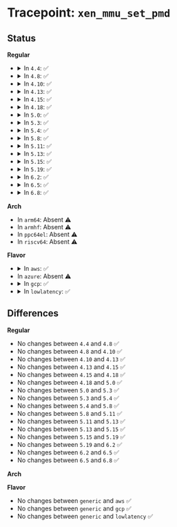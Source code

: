 # Tracepoint: <code>xen_mmu_set_pmd</code>

## Status
<b>Regular</b>
<ul>
<li>
<details>
<summary>In <code>4.4</code>: ✅</summary>

Event:

```c
struct trace_event_raw_xen_mmu_set_pmd {
    struct trace_entry ent;
    pmd_t *pmdp;
    pmdval_t pmdval;
    char __data[0];
};
```
Function:

```c
void trace_event_raw_event_xen_mmu_set_pmd(void *__data, pmd_t *pmdp, pmd_t pmdval);
```
</details>
</li>
<li>
<details>
<summary>In <code>4.8</code>: ✅</summary>

Event:

```c
struct trace_event_raw_xen_mmu_set_pmd {
    struct trace_entry ent;
    pmd_t *pmdp;
    pmdval_t pmdval;
    char __data[0];
};
```
Function:

```c
void trace_event_raw_event_xen_mmu_set_pmd(void *__data, pmd_t *pmdp, pmd_t pmdval);
```
</details>
</li>
<li>
<details>
<summary>In <code>4.10</code>: ✅</summary>

Event:

```c
struct trace_event_raw_xen_mmu_set_pmd {
    struct trace_entry ent;
    pmd_t *pmdp;
    pmdval_t pmdval;
    char __data[0];
};
```
Function:

```c
void trace_event_raw_event_xen_mmu_set_pmd(void *__data, pmd_t *pmdp, pmd_t pmdval);
```
</details>
</li>
<li>
<details>
<summary>In <code>4.13</code>: ✅</summary>

Event:

```c
struct trace_event_raw_xen_mmu_set_pmd {
    struct trace_entry ent;
    pmd_t *pmdp;
    pmdval_t pmdval;
    char __data[0];
};
```
Function:

```c
void trace_event_raw_event_xen_mmu_set_pmd(void *__data, pmd_t *pmdp, pmd_t pmdval);
```
</details>
</li>
<li>
<details>
<summary>In <code>4.15</code>: ✅</summary>

Event:

```c
struct trace_event_raw_xen_mmu_set_pmd {
    struct trace_entry ent;
    pmd_t *pmdp;
    pmdval_t pmdval;
    char __data[0];
};
```
Function:

```c
void trace_event_raw_event_xen_mmu_set_pmd(void *__data, pmd_t *pmdp, pmd_t pmdval);
```
</details>
</li>
<li>
<details>
<summary>In <code>4.18</code>: ✅</summary>

Event:

```c
struct trace_event_raw_xen_mmu_set_pmd {
    struct trace_entry ent;
    pmd_t *pmdp;
    pmdval_t pmdval;
    char __data[0];
};
```
Function:

```c
void trace_event_raw_event_xen_mmu_set_pmd(void *__data, pmd_t *pmdp, pmd_t pmdval);
```
</details>
</li>
<li>
<details>
<summary>In <code>5.0</code>: ✅</summary>

Event:

```c
struct trace_event_raw_xen_mmu_set_pmd {
    struct trace_entry ent;
    pmd_t *pmdp;
    pmdval_t pmdval;
    char __data[0];
};
```
Function:

```c
void trace_event_raw_event_xen_mmu_set_pmd(void *__data, pmd_t *pmdp, pmd_t pmdval);
```
</details>
</li>
<li>
<details>
<summary>In <code>5.3</code>: ✅</summary>

Event:

```c
struct trace_event_raw_xen_mmu_set_pmd {
    struct trace_entry ent;
    pmd_t *pmdp;
    pmdval_t pmdval;
    char __data[0];
};
```
Function:

```c
void trace_event_raw_event_xen_mmu_set_pmd(void *__data, pmd_t *pmdp, pmd_t pmdval);
```
</details>
</li>
<li>
<details>
<summary>In <code>5.4</code>: ✅</summary>

Event:

```c
struct trace_event_raw_xen_mmu_set_pmd {
    struct trace_entry ent;
    pmd_t *pmdp;
    pmdval_t pmdval;
    char __data[0];
};
```
Function:

```c
void trace_event_raw_event_xen_mmu_set_pmd(void *__data, pmd_t *pmdp, pmd_t pmdval);
```
</details>
</li>
<li>
<details>
<summary>In <code>5.8</code>: ✅</summary>

Event:

```c
struct trace_event_raw_xen_mmu_set_pmd {
    struct trace_entry ent;
    pmd_t *pmdp;
    pmdval_t pmdval;
    char __data[0];
};
```
Function:

```c
void trace_event_raw_event_xen_mmu_set_pmd(void *__data, pmd_t *pmdp, pmd_t pmdval);
```
</details>
</li>
<li>
<details>
<summary>In <code>5.11</code>: ✅</summary>

Event:

```c
struct trace_event_raw_xen_mmu_set_pmd {
    struct trace_entry ent;
    pmd_t *pmdp;
    pmdval_t pmdval;
    char __data[0];
};
```
Function:

```c
void trace_event_raw_event_xen_mmu_set_pmd(void *__data, pmd_t *pmdp, pmd_t pmdval);
```
</details>
</li>
<li>
<details>
<summary>In <code>5.13</code>: ✅</summary>

Event:

```c
struct trace_event_raw_xen_mmu_set_pmd {
    struct trace_entry ent;
    pmd_t *pmdp;
    pmdval_t pmdval;
    char __data[0];
};
```
Function:

```c
void trace_event_raw_event_xen_mmu_set_pmd(void *__data, pmd_t *pmdp, pmd_t pmdval);
```
</details>
</li>
<li>
<details>
<summary>In <code>5.15</code>: ✅</summary>

Event:

```c
struct trace_event_raw_xen_mmu_set_pmd {
    struct trace_entry ent;
    pmd_t *pmdp;
    pmdval_t pmdval;
    char __data[0];
};
```
Function:

```c
void trace_event_raw_event_xen_mmu_set_pmd(void *__data, pmd_t *pmdp, pmd_t pmdval);
```
</details>
</li>
<li>
<details>
<summary>In <code>5.19</code>: ✅</summary>

Event:

```c
struct trace_event_raw_xen_mmu_set_pmd {
    struct trace_entry ent;
    pmd_t *pmdp;
    pmdval_t pmdval;
    char __data[0];
};
```
Function:

```c
void trace_event_raw_event_xen_mmu_set_pmd(void *__data, pmd_t *pmdp, pmd_t pmdval);
```
</details>
</li>
<li>
<details>
<summary>In <code>6.2</code>: ✅</summary>

Event:

```c
struct trace_event_raw_xen_mmu_set_pmd {
    struct trace_entry ent;
    pmd_t *pmdp;
    pmdval_t pmdval;
    char __data[0];
};
```
Function:

```c
void trace_event_raw_event_xen_mmu_set_pmd(void *__data, pmd_t *pmdp, pmd_t pmdval);
```
</details>
</li>
<li>
<details>
<summary>In <code>6.5</code>: ✅</summary>

Event:

```c
struct trace_event_raw_xen_mmu_set_pmd {
    struct trace_entry ent;
    pmd_t *pmdp;
    pmdval_t pmdval;
    char __data[0];
};
```
Function:

```c
void trace_event_raw_event_xen_mmu_set_pmd(void *__data, pmd_t *pmdp, pmd_t pmdval);
```
</details>
</li>
<li>
<details>
<summary>In <code>6.8</code>: ✅</summary>

Event:

```c
struct trace_event_raw_xen_mmu_set_pmd {
    struct trace_entry ent;
    pmd_t *pmdp;
    pmdval_t pmdval;
    char __data[0];
};
```
Function:

```c
void trace_event_raw_event_xen_mmu_set_pmd(void *__data, pmd_t *pmdp, pmd_t pmdval);
```
</details>
</li>
</ul>
<b>Arch</b>
<ul>
<li>
In <code>arm64</code>: Absent ⚠️
</li>
<li>
In <code>armhf</code>: Absent ⚠️
</li>
<li>
In <code>ppc64el</code>: Absent ⚠️
</li>
<li>
In <code>riscv64</code>: Absent ⚠️
</li>
</ul>
<b>Flavor</b>
<ul>
<li>
<details>
<summary>In <code>aws</code>: ✅</summary>

Event:

```c
struct trace_event_raw_xen_mmu_set_pmd {
    struct trace_entry ent;
    pmd_t *pmdp;
    pmdval_t pmdval;
    char __data[0];
};
```
Function:

```c
void trace_event_raw_event_xen_mmu_set_pmd(void *__data, pmd_t *pmdp, pmd_t pmdval);
```
</details>
</li>
<li>
In <code>azure</code>: Absent ⚠️
</li>
<li>
<details>
<summary>In <code>gcp</code>: ✅</summary>

Event:

```c
struct trace_event_raw_xen_mmu_set_pmd {
    struct trace_entry ent;
    pmd_t *pmdp;
    pmdval_t pmdval;
    char __data[0];
};
```
Function:

```c
void trace_event_raw_event_xen_mmu_set_pmd(void *__data, pmd_t *pmdp, pmd_t pmdval);
```
</details>
</li>
<li>
<details>
<summary>In <code>lowlatency</code>: ✅</summary>

Event:

```c
struct trace_event_raw_xen_mmu_set_pmd {
    struct trace_entry ent;
    pmd_t *pmdp;
    pmdval_t pmdval;
    char __data[0];
};
```
Function:

```c
void trace_event_raw_event_xen_mmu_set_pmd(void *__data, pmd_t *pmdp, pmd_t pmdval);
```
</details>
</li>
</ul>

## Differences
<b>Regular</b>
<ul>
<li>
No changes between <code>4.4</code> and <code>4.8</code> ✅
</li>
<li>
No changes between <code>4.8</code> and <code>4.10</code> ✅
</li>
<li>
No changes between <code>4.10</code> and <code>4.13</code> ✅
</li>
<li>
No changes between <code>4.13</code> and <code>4.15</code> ✅
</li>
<li>
No changes between <code>4.15</code> and <code>4.18</code> ✅
</li>
<li>
No changes between <code>4.18</code> and <code>5.0</code> ✅
</li>
<li>
No changes between <code>5.0</code> and <code>5.3</code> ✅
</li>
<li>
No changes between <code>5.3</code> and <code>5.4</code> ✅
</li>
<li>
No changes between <code>5.4</code> and <code>5.8</code> ✅
</li>
<li>
No changes between <code>5.8</code> and <code>5.11</code> ✅
</li>
<li>
No changes between <code>5.11</code> and <code>5.13</code> ✅
</li>
<li>
No changes between <code>5.13</code> and <code>5.15</code> ✅
</li>
<li>
No changes between <code>5.15</code> and <code>5.19</code> ✅
</li>
<li>
No changes between <code>5.19</code> and <code>6.2</code> ✅
</li>
<li>
No changes between <code>6.2</code> and <code>6.5</code> ✅
</li>
<li>
No changes between <code>6.5</code> and <code>6.8</code> ✅
</li>
</ul>
<b>Arch</b>
<ul>
</ul>
<b>Flavor</b>
<ul>
<li>
No changes between <code>generic</code> and <code>aws</code> ✅
</li>
<li>
No changes between <code>generic</code> and <code>gcp</code> ✅
</li>
<li>
No changes between <code>generic</code> and <code>lowlatency</code> ✅
</li>
</ul>
